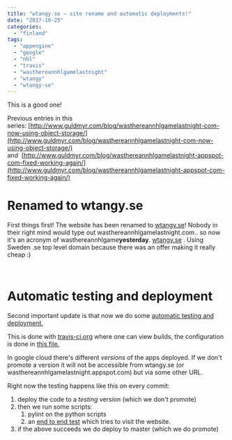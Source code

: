```yaml
---
title: "wtangy.se – site rename and automatic deployments!"
date: "2017-10-25"
categories: 
  - "finland"
tags: 
  - "appengine"
  - "google"
  - "nhl"
  - "travis"
  - "wasthereannhlgamelastnight"
  - "wtangy"
  - "wtangy-se"
---
```


This is a good one!

Previous entries in this series: [http://www.guldmyr.com/blog/wasthereannhlgamelastnight-com-now-using-object-storage/](http://www.guldmyr.com/blog/wasthereannhlgamelastnight-com-now-using-object-storage/) and  [http://www.guldmyr.com/blog/wasthereannhlgamelastnight-appspot-com-fixed-working-again/](http://www.guldmyr.com/blog/wasthereannhlgamelastnight-appspot-com-fixed-working-again/)

# Renamed to wtangy.se

First things first! The website has been renamed to [wtangy.se](https://wtangy.se)! Nobody in their right mind would type out wasthereannhlgamelastnight.com.. so now it's an acronym of wasthereannhlgame**yesterday**. [wtangy.se](http://wtangy.se) . Using Sweden .se top level domain because there was an offer making it really cheap :)

 

# Automatic testing and deployment

Second important update is that now we do some [automatic testing and deployment.](https://github.com/martbhell/wasthereannhlgamelastnight/blob/master/.travis.yml)

This is done with [travis-ci.org](https://travis-ci.org/martbhell/wasthereannhlgamelastnight/builds) where one can view builds, the configuration is done in [this file.](https://github.com/martbhell/wasthereannhlgamelastnight/blob/master/.travis.yml)

In google cloud there's different _versions_ of the apps deployed. If we don't promote a version it will not be accessible from wtangy.se (or wasthereannhlgamelastnight.appspot.com) but via some other URL.

Right now the testing happens like this on every commit:

1. deploy the code to a _testing_ version (which we don't promote)
2. then we run some scripts:
    1. pylint on the python scripts
    2. an [end to end test](https://github.com/martbhell/wasthereannhlgamelastnight/blob/master/e2e_test.py) which tries to visit the website.
3. if the above succeeds we do deploy to master (which we do promote)
